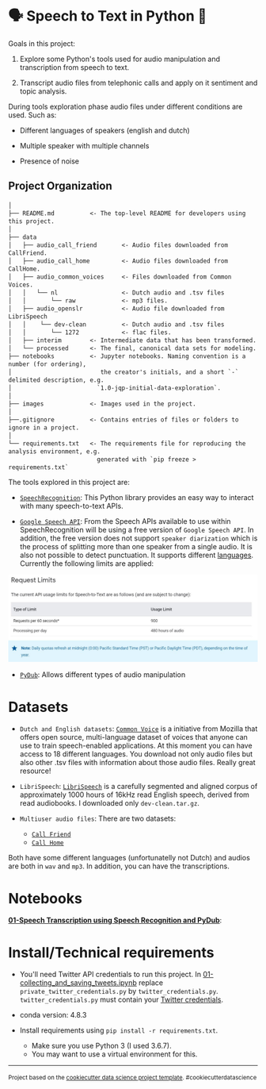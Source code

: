 🗣️ Speech to Text in Python 📜
==============================

Goals in this project:

1. Explore some Python's tools used for audio manipulation and transcription from speech to text.

2. Transcript audio files from telephonic calls and apply on it sentiment and topic analysis.

During tools exploration phase audio files under different conditions are used. Such as:

* Different languages of speakers (english and dutch)

* Multiple speaker with multiple channels

* Presence of noise

Project Organization
------------
    │
    ├── README.md          <- The top-level README for developers using this project.
    │
    ├── data
    │   ├── audio_call_friend       <- Audio files downloaded from CallFriend.
    │   ├── audio_call_home         <- Audio files downloaded from CallHome.
    │   ├── audio_common_voices     <- Files downloaded from Common Voices.
    │   │   └── nl                  <- Dutch audio and .tsv files
    │   │       └── raw             <- mp3 files.
    │   ├── audio_openslr           <- Audio file downloaded from LibriSpeech
    │   │    └── dev-clean          <- Dutch audio and .tsv files
    │   │       └── 1272            <- flac files.    
    │   ├── interim        <- Intermediate data that has been transformed.
    │   └── processed      <- The final, canonical data sets for modeling.
    ├── notebooks          <- Jupyter notebooks. Naming convention is a number (for ordering),
    │                         the creator's initials, and a short `-` delimited description, e.g.
    │                        `1.0-jqp-initial-data-exploration`.
    │
    ├── images             <- Images used in the project.
    │
    ├──.gitignore          <- Contains entries of files or folders to ignore in a project.
    │
    └── requirements.txt   <- The requirements file for reproducing the analysis environment, e.g.
	                         generated with `pip freeze > requirements.txt`



The tools explored in this project are:

* [`SpeechRecognition`](https://pypi.org/project/SpeechRecognition/): This Python library provides an easy way to interact with many 
speech-to-text APIs.

* [`Google Speech API`](https://cloud.google.com/speech-to-text): From the Speech APIs available to use within SpeechRecognition 
will be using a free version of `Google Speech API`. In addition, the free version does not support `speaker diarization` which 
is the process of splitting more than one speaker from a single audio. It is also not possible to detect punctuation. It supports 
different [languages](https://cloud.google.com/speech-to-text/docs/languages). Currently the following limits are applied:

![](https://github.com/dpbac/speech_to_text_with_python/blob/master/images/google_speech_api_limits.JPG)

* [`PyDub`](https://github.com/jiaaro/pydub): Allows different types of audio manipulation

# Datasets

* `Dutch and English datasets`: [`Common Voice`](https://voice.mozilla.org/en/datasets) is a initiative from Mozilla that offers open source, 
multi-language dataset of voices that anyone can use to train speech-enabled applications. At this moment you can have access to 
18 different languages. You download not only audio files but also other .tsv files with information about those audio files. Really 
great resource!

* `LibriSpeech`: [`LibriSpeech`](http://www.openslr.org/12/) is a carefully segmented and aligned corpus of approximately 1000 hours of 16kHz 
read English speech, derived from 
read audiobooks. I downloaded only `dev-clean.tar.gz`.

* `Multiuser audio files`: There are two datasets:

    - [`Call Friend`](https://ca.talkbank.org/access/CallFriend/)
    - [`Call Home`](https://ca.talkbank.org/access/CallHome/)
    
Both have some different languages (unfortunatelly not Dutch) and audios are both in `wav` and `mp3`. In addition, you can have the 
transcriptions. 

# Notebooks

**[01-Speech Transcription using Speech Recognition and PyDub](https://github.com/dpbac/speech_to_text_with_python/blob/master/notebooks/01-Explore%20Speech%20Transcription%20using%20Speech%20Recognition%20and%20PyDub.ipynb)**:


# Install/Technical requirements

* You'll need Twitter API credentials to run this project. In [01-collecting_and_saving_tweets.ipynb](https://github.com/dpbac/twitter_analysis_online_grocery_NL/blob/master/notebooks/01-collecting_and_saving_tweets.ipynb) replace `private_twitter_credentials.py` by `twitter_credentials.py`. `twitter_credentials.py` must contain your [Twitter 
credentials](https://developer.twitter.com/en/docs/basics/authentication/oauth-1-0a/obtaining-user-access-tokens).

* conda version: 4.8.3
* Install requirements using `pip install -r requirements.txt`.
  * Make sure you use Python 3 (I used 3.6.7).
  * You may want to use a virtual environment for this.


--------

<p><small>Project based on the <a target="_blank" href="https://drivendata.github.io/cookiecutter-data-science/">cookiecutter data science project template</a>. #cookiecutterdatascience</small></p>
